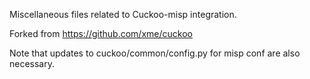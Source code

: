 Miscellaneous files related to Cuckoo-misp integration.

Forked from https://github.com/xme/cuckoo

Note that updates to cuckoo/common/config.py for misp conf are also necessary.
